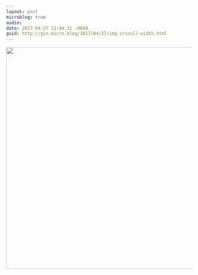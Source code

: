 ```yaml
---
layout: post
microblog: true
audio: 
date: 2017-04-27 12:44:31 -0600
guid: http://gio.micro.blog/2017/04/27/img-srcnull-width.html
---
```

<img src="(null)" width="600" height="600" style="height: auto" />
